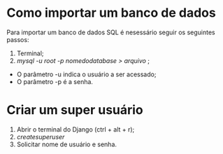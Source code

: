 # Como importar um banco de dados
Para importar um banco de dados SQL é nesessário seguir os seguintes passos:

1. Terminal;
2. _mysql -u root -p nomedodatabase > arquivo_ ;

- O parâmetro -u indica o usuário a ser acessado;
- O parâmetro -p é a senha.

# Criar um super usuário 

1. Abrir o terminal do Django (ctrl + alt + r);
2. _createsuperuser_
3. Solicitar nome de usuário e senha.
